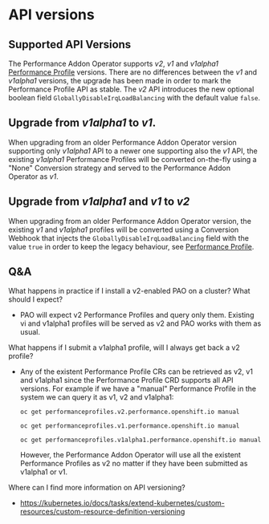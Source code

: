# API versions

## Supported API Versions

The Performance Addon Operator supports *v2*, *v1* and *v1alpha1* [Performance Profile](docs/performance_profile.md) versions.
There are no differences between the *v1* and *v1alpha1* versions, the upgrade has been made in order to
mark the Performance Profile API as stable. The *v2* API introduces the new optional boolean field 
```GloballyDisableIrqLoadBalancing``` with the default value ```false```.

## Upgrade from *v1alpha1* to *v1*.
When upgrading from an older Performance Addon Operator version supporting only *v1alpha1* API to a newer one supporting
also the *v1* API, the existing *v1alpha1* Performance Profiles will be converted on-the-fly using a "None" Conversion
strategy and served to the Performance Addon Operator as *v1*.

## Upgrade from *v1alpha1* and *v1* to *v2*
When upgrading from an older Performance Addon Operator version, the existing *v1* and *v1alpha1* profiles will be converted
using a Conversion Webhook that injects the ```GloballyDisableIrqLoadBalancing``` field with the value ```true``` in order
to keep the legacy behaviour, see [Performance Profile](docs/irq-load-balancing.md).

## Q&A
What happens in practice if I install a v2-enabled PAO on a cluster? What should I expect?
- PAO will expect v2 Performance Profiles and query only them. Existing vi and v1alpha1 profiles will be served as v2 and
  PAO works with them as usual.

What happens if I submit a v1alpha1 profile, will I always get back a v2 profile?
- Any of the existent Performance Profile CRs can be retrieved as v2, v1 and v1alpha1 since the Performance Profile CRD
supports all API versions.
    For example if we have a "manual" Performance Profile in the system we can query it as v1, v2 and v1alpha1:

    ```oc get performanceprofiles.v2.performance.openshift.io manual```
    
    ```oc get performanceprofiles.v1.performance.openshift.io manual```

    ```oc get performanceprofiles.v1alpha1.performance.openshift.io manual```

    However, the Performance Addon Operator will use all the existent Performance Profiles as v2 no matter
    if they have been submitted as v1alpha1 or v1.

Where can I find more information on API versioning?
- https://kubernetes.io/docs/tasks/extend-kubernetes/custom-resources/custom-resource-definition-versioning

